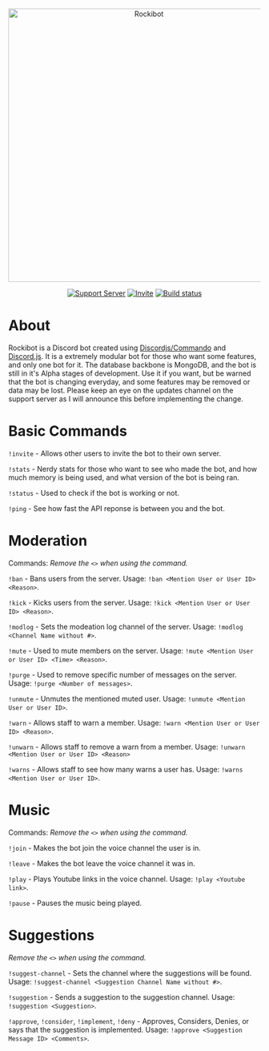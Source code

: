 <div align="center">
  <br />
  <p>
    <img src="https://raw.githubusercontent.com/Rocky43007/Rockibot/master/Rockibot%20Logo.png" width="546" alt="Rockibot" /
  </p>
  <br />
  <p>
    <a href="https://discord.gg/rdGrcvW"><img src="https://img.shields.io/discord/739916829828448317?color=7289da&logo=discord&logoColor=white&style=for-the-badge" alt="Support Server" /></a>
    <a href="https://discord.com/oauth2/authorize?client_id=739923682075476089&permissions=8&scope=bot"><img src="https://img.shields.io/badge/Invite-Invite%20the%20bot!-brightgreen&style=for-the-badge" alt="Invite" /></a>
     <a href="https://github.com/Rocky43007/Rockibot/actions"><img src="https://github.com/Rocky43007/Rockibot/workflows/Rockibot%20Tesing%20CI/badge.svg" alt="Build status" /></a>
      </p>
</div>

# About

Rockibot is a Discord bot created using [Discordjs/Commando](https://github.com/discordjs/Commando/) and [Discord.js](https://github.com/discordjs/Discord.js/). It is a extremely modular bot for those who want some features, and only one bot for it. The database backbone is MongoDB, and the bot is still in it's Alpha stages of  development. Use it if you want, but be warned that the bot is changing everyday, and some features may be removed or data may be lost. Please keep an eye on the updates channel on the support server as I will announce this before implementing the change.

# Basic Commands
`!invite` - Allows other users to invite the bot to their own server.

`!stats` - Nerdy stats for those who want to see who made the bot, and how much memory is being used, and what version of the bot is being ran.

`!status` - Used to check if the bot is working or not.

`!ping` - See how fast the API reponse is between you and the bot.

# Moderation
Commands:
*Remove the `<>` when using the command.*

`!ban` - Bans users from the server. Usage: `!ban <Mention User or User ID> <Reason>`.

`!kick` - Kicks users from the server. Usage: `!kick <Mention User or User ID> <Reason>`.

`!modlog` - Sets the modeation log channel of the server. Usage: `!modlog <Channel Name without #>`.

`!mute` - Used to mute members on the server. Usage: `!mute <Mention User or User ID> <Time> <Reason>`.

`!purge` - Used to remove specific number of messages on the server. Usage: `!purge <Number of messages>`.

`!unmute` - Unmutes the mentioned muted user. Usage: `!unmute <Mention User or User ID>`.

`!warn` - Allows staff to warn a member. Usage: `!warn <Mention User or User ID> <Reason>`.

`!unwarn` - Allows staff to remove a warn from a member. Usage: `!unwarn <Mention User or User ID> <Reason>`

`!warns` - Allows staff to see how many warns a user has. Usage: `!warns <Mention User or User ID>`.

# Music
Commands:
*Remove the `<>` when using the command.*

`!join` - Makes the bot join the voice channel the user is in.

`!leave` - Makes the bot leave the voice channel it was in.

`!play` - Plays Youtube links in the voice channel. Usage: `!play <Youtube link>`.

`!pause` - Pauses the music being played.

# Suggestions
*Remove the `<>` when using the command.*

`!suggest-channel` - Sets the channel where the suggestions will be found. Usage: `!suggest-channel <Suggestion Channel Name without #>`.

`!suggestion` - Sends a suggestion to the suggestion channel. Usage: `!suggestion <Suggestion>`.

`!approve`, `!consider`, `!implement`, `!deny` - Approves, Considers, Denies, or says that the suggestion is implemented. Usage: `!approve <Suggestion Message ID> <Comments>`.
